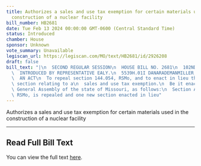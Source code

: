 ```yaml
---
title: Authorizes a sales and use tax exemption for certain materials used in the
  construction of a nuclear facility
bill_number: HB2681
date: Tue Feb 13 2024 00:00:00 GMT-0600 (Central Standard Time)
status: Introduced
chamber: House
sponsor: Unknown
vote_summary: Unavailable
legiscan_url: https://legiscan.com/MO/text/HB2681/id/2926208
draft: false
bill_text: "|\n  SECOND REGULAR SESSION\n  HOUSE BILL NO. 2681\n  102ND GENERAL ASSEMBLY\n\
  \  INTRODUCED BY REPRESENTATIVE EALY.\n  5539H.01I DANARADEMANMILLER,ChiefClerk\n\
  \  AN ACT\n  To repeal section 144.054, RSMo, and to enact in lieu thereof one new\
  \ section relating to a\n  sales and use tax exemption.\n  Be it enacted by the\
  \ General Assembly of the state of Missouri, as follows:\n  Section A. Section 144.054,\
  \ RSMo, is repealed and one new section enacted in lieu"
---
```

Authorizes a sales and use tax exemption for certain materials used in the construction of a nuclear facility

---

## Read Full Bill Text

You can view the full text [here](https://legiscan.com/MO/text/HB2681/id/2926208).
